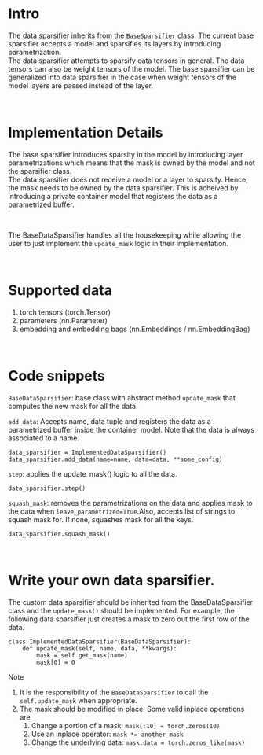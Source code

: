 # Intro
The data sparsifier inherits from the ```BaseSparsifier``` class.
The current base sparsifier accepts a model and sparsifies its layers by introducing parametrization.
<br> 
The data sparsifier attempts to sparsify data tensors in general. The data tensors can also be weight tensors of the model. The base sparsifier can be generalized into data sparsifier in the case when weight tensors of the model layers are passed instead of the layer.

<br>

# Implementation Details
The base sparsifier introduces sparsity in the model by introducing layer parametrizations which means that the mask is owned by the model and not the sparsifier class.
<br>
The data sparsifier does not receive a model or a layer to sparsify. Hence, the mask needs to be owned by the data sparsifier. This is acheived by introducing a private container model that registers the data as a parametrized buffer.

<br>

The BaseDataSparsifier handles all the housekeeping while allowing the user to just implement the ```update_mask``` logic in their implementation.

<br>

# Supported data
1. torch tensors (torch.Tensor)
2. parameters (nn.Parameter)
3. embedding and embedding bags (nn.Embeddings / nn.EmbeddingBag)

<br>

# Code snippets
```BaseDataSparsifier```: base class with abstract method ```update_mask``` that computes the new mask for all the data.

```add_data```: Accepts name, data tuple and registers the data as a parametrized buffer inside the container model. Note that the data is always associated to a name.

```
data_sparsifier = ImplementedDataSparsifier()
data_sparsifier.add_data(name=name, data=data, **some_config)
```
```step```: applies the update_mask() logic to all the data.

```
data_sparsifier.step()
```
```squash_mask```: removes the parametrizations on the data and applies mask to the data when ```leave_parametrized=True```.Also, accepts list of strings to squash mask for. If none, squashes mask for all the keys.
```
data_sparsifier.squash_mask()
```

<br>

# Write your own data sparsifier.
The custom data sparsifier should be inherited from the BaseDataSparsifier class and the ```update_mask()``` should be implemented. For example, the following data sparsifier just creates a mask to zero out the first row of the data.
```
class ImplementedDataSparsifier(BaseDataSparsifier):
    def update_mask(self, name, data, **kwargs):
        mask = self.get_mask(name)
        mask[0] = 0
```

Note 
1. It is the responsibility of the ```BaseDataSparsifier``` to call the ```self.update_mask``` when appropriate.
2. The mask should be modified in place. Some valid inplace operations are
    1. Change a portion of a mask: ```mask[:10] = torch.zeros(10)```
    2. Use an inplace operator: ```mask *= another_mask```
    3. Change the underlying data: ```mask.data = torch.zeros_like(mask)```


